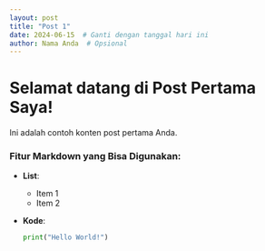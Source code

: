 ```yaml
---
layout: post
title: "Post 1"
date: 2024-06-15  # Ganti dengan tanggal hari ini
author: Nama Anda  # Opsional
---
```


# Selamat datang di Post Pertama Saya!

Ini adalah contoh konten post pertama Anda.  

### Fitur Markdown yang Bisa Digunakan:
- **List**:  
  - Item 1  
  - Item 2  

- **Kode**:  
  ```python
  print("Hello World!")
